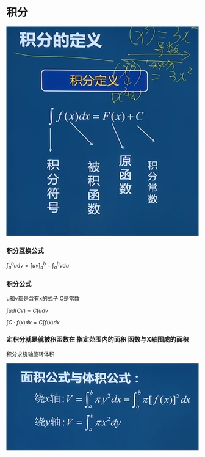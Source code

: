 # 积分

![1725991064859](image/积分/1725991064859.png)

### 积分互换公式

$\int_a^b u \mathrm dv = [uv]_a^b - \int_a^b v \mathrm du$

### 积分公式

u和v都是含有x的式子 C是常数

$\int ud(Cv)=C\int udv$

$∫C⋅f(x)dx=C∫f(x)dx$

### 定积分就是就被积函数在 指定范围内的面积 函数与X轴围成的面积

积分求绕轴旋转体积

![1726667280928](image/积分/1726667280928.png)
